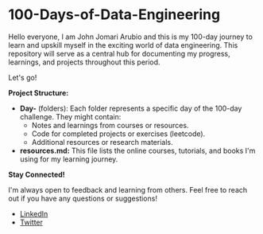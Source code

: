 # 100-Days-of-Data-Engineering
Hello everyone, I am John Jomari Arubio and this is my 100-day journey to learn and upskill myself in the exciting world of data engineering. This repository will serve as a central hub for documenting my progress, learnings, and projects throughout this period.

Let's go!

**Project Structure:**

* **Day-** (folders): Each folder represents a specific day of the 100-day challenge. They might contain:
    * Notes and learnings from courses or resources.
    * Code for completed projects or exercises (leetcode).
    * Additional resources or research materials.
* **resources.md:** This file lists the online courses, tutorials, and books I'm using for my learning journey.



**Stay Connected!**

I'm always open to feedback and learning from others. Feel free to reach out if you have any questions or suggestions!
* [LinkedIn](https://www.linkedin.com/in/arubio-john-jomari-r-850594232/)
* [Twitter](https://x.com/py_jom?t=Vz5i1-lrSTe6gsi0KkOLZw&s=07)
